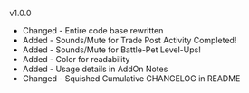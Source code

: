 v1.0.0

- Changed - Entire code base rewritten
- Added   - Sounds/Mute for Trade Post Activity Completed!
- Added   - Sounds/Mute for Battle-Pet Level-Ups!
- Added   - Color for readability
- Added   - Usage details in AddOn Notes
- Changed - Squished Cumulative CHANGELOG in README
